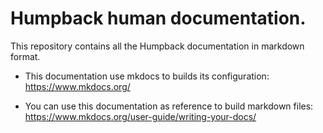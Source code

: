 # Humpback human documentation.

This repository contains all the Humpback documentation in markdown format.

- This documentation use mkdocs to builds its configuration: https://www.mkdocs.org/

- You can use this documentation as reference to build markdown files: https://www.mkdocs.org/user-guide/writing-your-docs/
